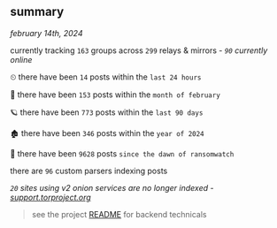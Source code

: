 
## summary
_february 14th, 2024_

currently tracking `163` groups across `299` relays & mirrors - _`90` currently online_

⏲ there have been `14` posts within the `last 24 hours`

🦈 there have been `153` posts within the `month of february`

🪐 there have been `773` posts within the `last 90 days`

🏚 there have been `346` posts within the `year of 2024`

🦕 there have been `9628` posts `since the dawn of ransomwatch`

there are `96` custom parsers indexing posts

_`20` sites using v2 onion services are no longer indexed - [support.torproject.org](https://support.torproject.org/onionservices/v2-deprecation/)_

> see the project [README](https://github.com/joshhighet/ransomwatch#ransomwatch--) for backend technicals
